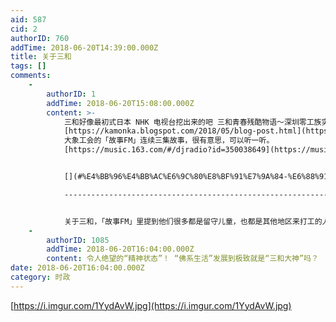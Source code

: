 ```yaml
---
aid: 587
cid: 2
authorID: 760
addTime: 2018-06-20T14:39:00.000Z
title: 关于三和
tags: []
comments:
    -
        authorID: 1
        addTime: 2018-06-20T15:08:00.000Z
        content: >-
            三和好像最初式日本 NHK 电视台挖出来的吧 三和青春残酷物语～深圳零工族实录～NHK纪录片精选
            [https://kamonka.blogspot.com/2018/05/blog-post.html](https://kamonka.blogspot.com/2018/05/blog-post.html)
            大象工会的「故事FM」连续三集故事，很有意思，可以听一听。
            [https://music.163.com/#/djradio?id=350038649](https://music.163.com/#/djradio?id=350038649)


            [](#%E4%BB%96%E4%BB%AC%E6%9C%80%E8%BF%91%E7%9A%84-%E6%88%91%E5%8E%BB%E6%9C%9D%E9%B2%9C%E4%B8%8A%E5%A4%A7%E5%AD%A6%E7%B3%BB%E5%88%97-%E4%B9%9F%E5%BE%88%E6%9C%89%E6%84%8F%E6%80%9D)（他们最近的「我去朝鲜上大学系列」也很有意思）

            ---------------------------------------------------------------------------------------------------------------------------------------------------------------------------------------------------------


            关于三和，「故事FM」里提到他们很多都是留守儿童，也都是其他地区来打工的人……
    -
        authorID: 1085
        addTime: 2018-06-20T16:04:00.000Z
        content: 令人绝望的“精神状态”！ “佛系生活”发展到极致就是“三和大神”吗？
date: 2018-06-20T16:04:00.000Z
category: 时政
---
```


[https://i.imgur.com/1YydAvW.jpg](https://i.imgur.com/1YydAvW.jpg)
